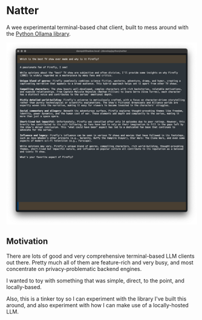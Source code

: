 # Natter

A wee experimental terminal-based chat client, built to mess around with the
[Python Ollama library](https://github.com/ollama/ollama-python).

![Natter in action](https://raw.githubusercontent.com/davep/natter/main/img/natter.png)

## Motivation

There are lots of good and very comprehensive terminal-based LLM clients out
there. Pretty much all of them are feature-rich and very busy, and most
concentrate on privacy-problematic backend engines.

I wanted to toy with something that was simple, direct, to the point, and
locally-based.

Also, this is a tinker toy so I can experiment with the library I've built
this around, and also experiment with how I can make use of a locally-hosted
LLM.

[//]: # (README.md ends here)
